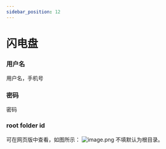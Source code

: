 ```yaml
---
sidebar_position: 12
---
```


# 闪电盘

### 用户名

用户名，手机号

### 密码

密码

### root folder id

可在网页版中查看，如图所示：
![image.png](https://store.heytapimage.com/cdo-portal/feedback/202201/01/7c776ac26f9758658ffba71f02716905.png)
不填默认为根目录。